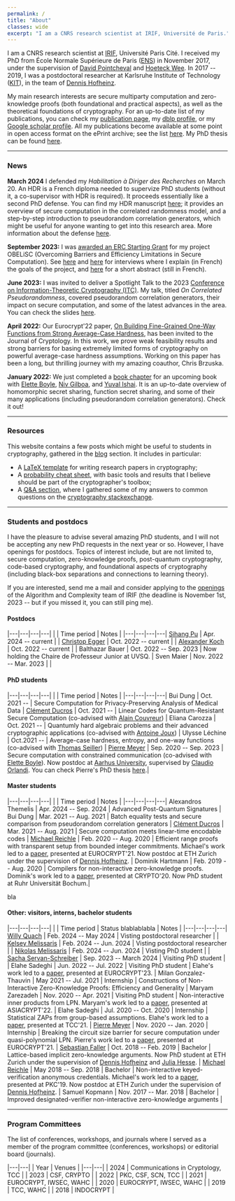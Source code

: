 ```yaml
---
permalink: /
title: "About"
classes: wide
excerpt: "I am a CNRS research scientist at IRIF, Université de Paris."
---
```


<style>
div {
  text-align: justify;
  text-justify: inter-word;
}
</style>

I am a CNRS research scientist at [IRIF][irif], Université Paris Cité. I received my PhD from École Normale Supérieure de Paris ([ENS][ens]) in November 2017, under the supervision of [David Pointcheval](https://www.di.ens.fr/david.pointcheval/index.php) and [Hoeteck Wee](https://www.di.ens.fr/~wee/). In 2017 -- 2019, I was a postdoctoral researcher at Karlsruhe Institute of Technology ([KIT][kit]), in the team of [Dennis Hofheinz](https://people.inf.ethz.ch/dhofheinz/).


My main research interests are secure multiparty computation and zero-knowledge proofs (both foundational and practical aspects), as well as the theoretical foundations of cryptography. For an up-to-date list of my publications, you can check my [publication page][publications], my [dblp profile][dblp], or my [Google scholar profile][scholar]. All my publications become available at some point in open access format on the ePrint archive; see the list [here](https://eprint.iacr.org/search?q=&title=&authors=geoffroy+couteau). My PhD thesis can  be found [here](/assets/pdf/thesis.pdf).

---

### News

**March 2024** I defended my *Habilitation à Diriger des Recherches* on March 20. An HDR is a French diploma needed to supervize PhD students (without it, a co-supervisor with HDR is required). It proceeds essentially like a second PhD defense. You can find my HDR manuscript [here](https://geoffroycouteau.github.io/assets/pdf/hdr.pdf); it provides an overview of secure computation in the correlated randomness model, and a step-by-step introduction to pseudorandom correlation generators, which might be useful for anyone wanting to get into this research area. More information about the defense [here](\hdr/).

**September 2023:** I was [awarded an ERC Starting Grant](https://erc.europa.eu/sites/default/files/2023-09/erc_2023-stg-results_pe.pdf) for my project OBELiSC (Overcoming Barriers and Efficiency Limitations in Secure Computation). See [here](https://www.ins2i.cnrs.fr/fr/cnrsinfo/geoffroy-couteau-une-erc-pour-pousser-la-securite-des-donnees) and [here](https://www.irif.fr/portraits/erc_geoffroy_couteau) for interviews where I explain (in French) the goals of the project, and [here](https://u-paris.fr/cinq-nouveaux-erc-starting-grants-dans-les-laboratoires-duniversite-paris-cite/) for a short abstract (still in French).

**June 2023:** I was invited to deliver a Spotlight Talk to the 2023 [Conference on Information-Theoretic Cryptography (ITC)](https://itcrypto.github.io/2023/index.html). My talk, titled *On Correlated Pseudorandomness*, covered pseudorandom correlation generators, their impact on secure computation, and some of the latest advances in the area. You can check the slides [here](/assets/slides/itc_2023.pdf).

**April 2022:** Our Eurocrypt'22 paper, [On Building Fine-Grained One-Way Functions from Strong Average-Case Hardness](https://eprint.iacr.org/2020/1326.pdf), has been invited to the Journal of Cryptology. In this work, we prove weak feasibility results and strong barriers for basing extremely limited forms of cryptography on powerful average-case hardness assumptions. Working on this paper has been a long, but thrilling journey with my amazing coauthor, Chris Brzuska.

**January 2022:** We just completed a [book chapter](/assets/pdf/HSS_FSS.pdf) for an upcoming book with [Elette Boyle](https://cs.idc.ac.il/~elette/), [Niv Gilboa](https://www.bgu.ac.il/~gilboan/), and [Yuval Ishai](https://www.cs.technion.ac.il/~yuvali/). It is an up-to-date overview of homomorphic secret sharing, function secret sharing, and some of their many applications (including pseudorandom correlation generators). Check it out!

---

### Resources

This website contains a few posts which might be useful to students in cryptography, gathered in the [blog](/blog) section. It includes in particular:

- A [LaTeX template](/latex/) for writing research papers in cryptography;
- A [probability cheat sheet](/cheat-sheet/), with basic tools and results that I believe should be part of the cryptographer's toolbox;
- A [Q&A section](/QA/), where I gathered some of my answers to common questions on the [cryptography stackexchange](https://crypto.stackexchange.com/).

---

### Students and postdocs

<!--I have fundings for several master internships, research visits, or PhDs. I am always looking for candidates with a strong academic record to work on projects related to secure computation, zero-knowledge proofs, or foundational aspects of cryptography. Interested? Drop me a mail!-->

<!--Currently, I am specifically looking for a master student to work on a project related to secure computation and coding theory during the period March 2021 -- September 2021 (other periods can be envisioned depending on the student constraints). There is a possibility of continuing this internship as a PhD. You might want to check the [internship proposal](/assets/pdf/internship_codes.pdf).-->

I have the pleasure to advise several amazing PhD students, and I will not be accepting any new PhD requests in the next year or so. However, I have openings for postdocs. Topics of interest include, but are not limited to, secure computation, zero-knowledge proofs, post-quantum cryptography, code-based cryptography, and foundational aspects of cryptography (including black-box separations and connections to learning theory).

If you are interested, send me a mail and consider applying to the [openings](https://www.irif.fr/postes/postdoc) of the Algorithm and Complexity team of IRIF (the deadline is November 1st, 2023 -- but if you missed it, you can still ping me).

#### Postdocs

|---|---|---|---|
|  | Time period | Notes |
|---|---|---|---|
[Sihang Pu](https://sihangpu.uk/) | Apr. 2024 -- current | |
[Christop Egger](https://christoph-egger.org/) | Oct. 2022 -- current | |
[Alexander Koch](https://alex-koch.gitlab.io/) | Oct. 2022 -- current | |
Balthazar Bauer | Oct. 2022 -- Sep. 2023 | Now holding the Chaire de Professeur Junior at UVSQ. |
Sven Maier | Nov. 2022 -- Mar. 2023 | |

#### PhD students

|---|---|---|---|
| | Time period | Notes |
|---|---|---|---|
Bui Dung | Oct. 2021 -- | Secure Computation for Privacy-Preserving Analysis of Medical Data |
[Clément Ducros](https://www.irif.fr/users/cducros/index) | Oct. 2021 -- | Linear Codes for Quantum-Resistant Secure Computation (co-advised with [Alain Couvreur](https://www.lix.polytechnique.fr/Labo/Alain.Couvreur/)) |
Eliana Carozza | Oct. 2021 -- | Quantumly hard algebraic problems and their advanced cryptographic applications (co-advised with [Antoine Joux](https://webusers.imj-prg.fr/~antoine.joux/)) |
Ulysse Léchine |  Oct.2021 -- | Average-case hardness, entropy, and one-way functions (co-advised with [Thomas Seiller](https://www.seiller.org/)) |
[Pierre Meyer](https://cs.idc.ac.il/~pierre.meyer/) | Sep. 2020 -- Sep. 2023 | Secure computation with constrained communication (co-advised with [Elette Boyle](https://cs.idc.ac.il/~elette/)). Now postdoc at [Aarhus University](https://www.cs.au.dk/~orlandi/cryptogroup/), supervised by [Claudio Orlandi](https://users-cs.au.dk/orlandi/). You can check Pierre's PhD thesis [here](https://cs.idc.ac.il/~pierre.meyer/Documents/PhD-Pierre-Meyer.pdf).|

#### Master students

|---|---|---|---|
| | Time period | Notes |
|---|---|---|---|
Alexandros Themelis | Apr. 2024 -- Sep. 2024 | Advanced Post-Quantum Signatures |
Bui Dung | Mar. 2021 -- Aug. 2021 | Batch equality tests and secure comparison from pseudorandom correlation generators |
[Clément Ducros](https://www.irif.fr/users/cducros/index) | Mar. 2021 -- Aug. 2021 | Secure computation meets linear-time encodable codes |
[Michael Reichle](https://www.di.ens.fr/michael.reichle/) | Feb. 2020 -- Aug. 2020 | Efficient range proofs with transparent setup from bounded integer commitments. Michael's work led to a [paper](https://eprint.iacr.org/2021/540.pdf), presented at EUROCRYPT'21. Now postdoc at ETH Zurich under the supervision of [Dennis Hofheinz](https://people.inf.ethz.ch/dhofheinz/). |
Dominik Hartmann | Feb. 2019 -- Aug. 2020 | Compilers for non-interactive zero-knowledge proofs. Dominik's work led to a [paper](https://eprint.iacr.org/2020/286.pdf), presented at CRYPTO'20. Now PhD student at Ruhr Universität Bochum.|

bla

#### Other: visitors, interns, bachelor students

|---|---|---|---|
| | Time period | Status blablablabla | Notes |
|---|---|---|---|
[Willy Quach](https://wquach.github.io/) | Feb. 2024 -- May 2024 | Visting postdoctoral researcher | |
[Kelsey Melissaris](https://www.kelseymelissaris.com/) | Feb. 2024 -- Jun. 2024 | Visting postdoctoral researcher | |
[Nikolas Melissaris](https://nikolasmelissaris.github.io/) | Feb. 2024 -- Jun. 2024 | Visting PhD student | |
[Sacha Servan-Schreiber](https://sachaservanschreiber.com/) | Sep. 2023 -- March 2024 | Visiting PhD student | |
Elahe Sadeghi | Jun. 2022 -- Jul. 2022 | Visiting PhD student | Elahe's work led to a [paper](https://eprint.iacr.org/2023/571), presented at EUROCRYPT'23. |
Milan Gonzalez-Thauvin | May 2021 -- Jul. 2021 | Internship | Constructions of Non-Interactive Zero-Knowledge Proofs: Efficiency and Generality |
Maryam Zarezadeh | Nov. 2020 -- Apr. 2021 | Visiting PhD student | Non-interactive inner products from LPN. Maryam's work led to a [paper](https://eprint.iacr.org/2023/072), presented at ASIACRYPT'22. |
Elahe Sadeghi | Jul. 2020 -- Oct. 2020 | Internship | Statistical ZAPs from group-based assumptions. Elahe's work led to a [paper](https://eprint.iacr.org/2021/688), presented at TCC'21. |
[Pierre Meyer](https://cs.idc.ac.il/~pierre.meyer/) | Nov. 2020 -- Jan. 2020 | Internship | Breaking the circuit size barrier for secure computation under quasi-polynomial LPN. Pierre's work led to a [paper](https://eprint.iacr.org/2021/943), presented at EUROCRYPT'21. |
[Sebastian Faller](https://researcher.ibm.com/researcher/view.php?person=ibm-Sebastian.Faller) | Oct. 2018 -- Feb. 2019 | Bachelor | Lattice-based implicit zero-knowledge arguments. Now PhD student at ETH Zurich under the supervision of [Dennis Hofheinz](https://people.inf.ethz.ch/dhofheinz/) and [Julia Hesse](https://juliahesse.de/). |
[Michael Reichle](https://www.di.ens.fr/michael.reichle/) | May 2018 -- Sep. 2018 | Bachelor | Non-interactive keyed-verification anonymous credentials. Michael's work led to a [paper](https://eprint.iacr.org/2019/117), presented at PKC'19. Now postdoc at ETH Zurich under the supervision of [Dennis Hofheinz](https://people.inf.ethz.ch/dhofheinz/). |
Samuel Kopmann | Nov. 2017 -- Mar. 2018 | Bachelor |  Improved designated-verifier non-interactive zero-knowledge arguments |

---

### Program Committees

The list of conferences, workshops, and journals where I served as a member of the program committee (conferences, workshops) or editorial board (journals).

|---|---|
| Year  | Venues |
|---|---|
| 2024 | Communications in Cryptology, TCC |
| 2023 | CSF, CRYPTO |
| 2022 | PKC, CSF, SCN, TCC |
| 2021 | EUROCRYPT, IWSEC, WAHC |
| 2020 | EUROCRYPT, IWSEC, WAHC |
| 2019 | TCC, WAHC |
| 2018 | INDOCRYPT |

[kit]: https://www.kit.edu/english/
[ens]: https://www.ens.psl.eu/
[irif]: https://www.irif.fr/
[publications]: /publications
[dblp]: https://dblp.uni-trier.de/pid/160/3912.html
[scholar]: https://scholar.google.fr/citations?user=iIOJNPYAAAAJ&hl=fr&oi=ao